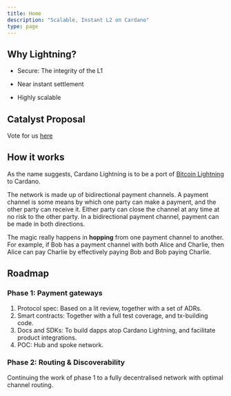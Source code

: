 ```yaml
---
title: Home
description: "Scalable, Instant L2 on Cardano"
type: page
---
```


## Why Lightning?

+ Secure: The integrity of the L1

+ Near instant settlement

+ Highly scalable 

## Catalyst Proposal

Vote for us [here](https://cardano.ideascale.com/c/idea/122403)

## How it works

As the name suggests, Cardano Lightning is to be a port of [Bitcoin Lightning](https://lightning.network) to Cardano. 

The network is made up of bidirectional payment channels. 
A payment channel is some means by which one party can make a payment,
and the other party can receive it. 
Either party can close the channel at any time at no risk to the other party. 
In a bidirectional payment channel, payment can be made in both directions. 

The magic really happens in **hopping** from one payment channel to another. 
For example, if Bob has a payment channel with both Alice and Charlie,
then Alice can pay Charlie by effectively paying Bob and Bob paying Charlie.

## Roadmap

### Phase 1: Payment gateways

1. Protocol spec: Based on a lit review, together with a set of ADRs.
2. Smart contracts: Together with a full test coverage, and tx-building code.
3. Docs and SDKs: To build dapps atop Cardano Lightning, and facilitate product integrations.
4. POC: Hub and spoke network. 

### Phase 2: Routing & Discoverability

Continuing the work of phase 1 to a fully decentralised network with optimal channel routing.
